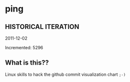 # ping

## HISTORICAL ITERATION
2011-12-02

Incremented: 5296

## What is this?? 
Linux skills to hack the github commit visualization chart `;-)`
